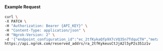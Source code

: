 <!-- Code generated for API Clients. DO NOT EDIT. -->

#### Example Request

```bash
curl \
-X PATCH \
-H "Authorization: Bearer {API_KEY}" \
-H "Content-Type: application/json" \
-H "Ngrok-Version: 2" \
-d '{"endpoint_configuration_id":"ec_2tfKykaQfp9X7cVQ35n7TdquCTH","metadata":"{\"proto\": \"ssh\"}"}' \
https://api.ngrok.com/reserved_addrs/ra_2tfKykeusCtJjA2l5yP2s351z1v
```
